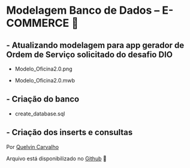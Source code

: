 
# Modelagem Banco de Dados – E-COMMERCE :bookmark_tabs:

  

## - Atualizando modelagem para app gerador de Ordem de Serviço solicitado do desafio DIO

- Modelo_Oficina2.0.png

- Modelo_Oficina2.0.mwb
## - Criação do banco
- create_database.sql 
## - Criação dos inserts e consultas

  
  
  
  
  

  

Por [Quelvin Carvalho](https://www.linkedin.com/in/quelvincarvalho)

Arquivo está disponibilizado no [Github](https://github.com/quelvindev/DIO_Suzano_Analista_Dados/tree/main/M3/desafio-modelo-oficina) :file_folder: